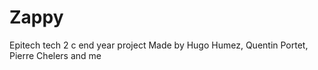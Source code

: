 # Zappy
Epitech tech 2 c end year project
Made by Hugo Humez, Quentin Portet, Pierre Chelers and me
